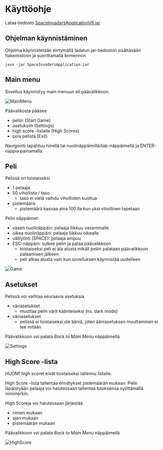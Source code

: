 # Käyttöohje

Lataa tiedosto [SpaceInvadersApplicationV6.jar](https://github.com/asianomainen/ot-harjoitustyo/releases/tag/viikko6)

## Ohjelman käynnistäminen

Ohjelma käynnistetään siirtymällä ladatun jar-tiedoston sisältävään hakemistoon ja suorittamalla komennon

```
java -jar SpaceInvadersApplication.jar
```
## Main menu

Sovellus käynnistyy main menuun eli päävalikkoon:

![MainMenu](https://user-images.githubusercontent.com/46067482/117039263-40e91b00-ad11-11eb-92c5-ed98d769e9d9.png)

Päävalikosta pääsee
- peliin (Start Game)
- asetuksiin (Settings)
- high score -listalle (High Scores)
- pois pelistä (Exit)

Navigointi tapahtuu hiirellä tai nuolinäppäimillä/tab-näppäimellä ja ENTER-nappia painamalla.

## Peli

Pelissä on toistaiseksi
- 1 pelaaja
- 50 vihollista / taso
  - taso ei vielä vaihdu vihollisten kuoltua
- pistemäärä
  - pistemäärä kasvaa aina 100:lla kun yksi vihollinen tapetaan

Pelin näppäimet:
- vasen nuolinäppäin: pelaaja liikkuu vasemmalle
- oikea nuolinäppäin: pelaaja liikkuu oikealle 
- välilyönti (SPACE): pelaaja ampuu
- ESC-näppäin: sulkee pelin ja palaa päävalikkoon
  - toistaiseksi peli ei ala alusta mikäli peliin palataan päävalikkoon palaamisen jälkeen
  - peli alkaa alusta vain kun sovelluksen käynnistää uudelleen

![Game](https://user-images.githubusercontent.com/46067482/117040208-51e65c00-ad12-11eb-989c-b11f4ff7275b.png)

## Asetukset

Pelissä voi vaihtaa seuraavia asetuksia
- väriasetukset
  - muuttaa pelin värit käänteiseksi (ns. dark mode)
- väniasetukset
  - pelissä ei toistaiseksi ole ääniä, joten ääniasetuksen muuttaminen ei tee mitään

Päävalikkoon voi palata _Back to Main Menu_ näppäimellä

![Settings](https://user-images.githubusercontent.com/46067482/117041534-a807cf00-ad13-11eb-83f0-8cd13d2e09a9.png)

## High Score -lista

HUOM! high scoret eivät toistaiseksi tallennu listalle.

High Score -lista tallentaa ennätykset pistemäärän mukaan. Pelin läpäistyään pelaaja voi halutessaan tallentaa tuloksensa syöttämällä nimimerkin.

High Scoreja voi halutessaan järjestää

- nimen mukaan
- ajan mukaan
- pistemäärän mukaan

Päävalikkoon voi palata _Back to Main Menu_ näppäimellä

![HighScore](https://user-images.githubusercontent.com/46067482/117042225-5ca1f080-ad14-11eb-887f-5522ba8c2af6.png)
